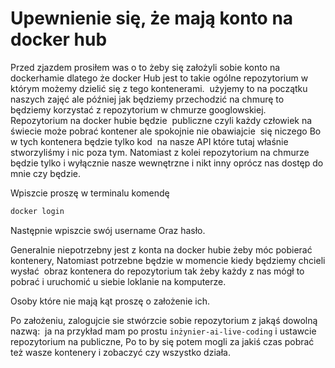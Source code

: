 # Upewnienie się, że mają konto na docker hub

Przed zjazdem prosiłem was o to żeby się założyli sobie konto na dockerhamie dlatego że docker Hub jest to takie ogólne repozytorium w którym możemy dzielić się z tego kontenerami.  użyjemy to na początku naszych zajęć ale później jak będziemy przechodzić na chmurę to będziemy korzystać z repozytorium w chmurze googlowskiej. Repozytorium na docker hubie będzie  publiczne czyli każdy człowiek na świecie może pobrać kontener ale spokojnie nie obawiajcie  się niczego Bo w tych kontenera będzie tylko kod  na nasze API które tutaj właśnie stworzyliśmy i nic poza tym. Natomiast z kolei repozytorium na chmurze będzie tylko i wyłącznie nasze wewnętrzne i nikt inny oprócz nas dostęp do mnie czy będzie.

Wpiszcie proszę w terminalu komendę

```bash
docker login
```

Następnie wpiszcie swój username Oraz hasło.

Generalnie niepotrzebny jest z konta na docker hubie żeby móc pobierać kontenery, Natomiast potrzebne będzie w momencie kiedy będziemy chcieli wysłać  obraz kontenera do repozytorium tak żeby każdy z nas mógł to pobrać i uruchomić u siebie loklanie na komputerze.

Osoby które nie mają kąt proszę o założenie ich.

Po założeniu, zalogujcie sie stwórzcie sobie repozytorium z jakąś dowolną nazwą:  ja na przykład mam po prostu `inżynier-ai-live-coding` i ustawcie repozytorium na publiczne, Po to by się potem mogli za jakiś czas pobrać też wasze kontenery i zobaczyć czy wszystko działa.